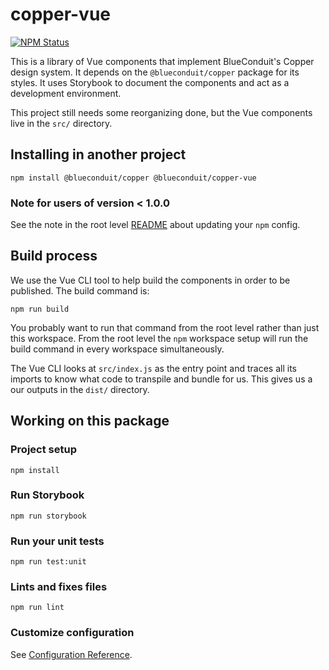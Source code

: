 # copper-vue

<a href="https://www.npmjs.com/package/@blueconduit/copper-vue"><img alt="NPM Status" src="https://img.shields.io/npm/v/@blueconduit/copper-vue?color=%235ca3ea"></a>

This is a library of Vue components that implement BlueConduit's Copper design system. It depends on the `@blueconduit/copper` package for its styles. It uses Storybook to document the components and act as a development environment.

This project still needs some reorganizing done, but the Vue components live in the `src/` directory.

## Installing in another project

```
npm install @blueconduit/copper @blueconduit/copper-vue
```

### Note for users of version < 1.0.0

See the note in the root level [README](https://github.com/BlueConduit/copper/blob/main/README.md) about updating your `npm` config.


## Build process

We use the Vue CLI tool to help build the components in order to be published. The build command is:

```
npm run build
```

You probably want to run that command from the root level rather than just this workspace. From the root level the `npm` workspace setup will run the build command in every workspace simultaneously. 

The Vue CLI looks at `src/index.js` as the entry point and traces all its imports to know what code to transpile and bundle for us. This gives us a our outputs in the `dist/` directory.

## Working on this package

### Project setup

```
npm install
```

### Run Storybook

```
npm run storybook
```

### Run your unit tests

```
npm run test:unit
```

### Lints and fixes files

```
npm run lint
```

### Customize configuration

See [Configuration Reference](https://cli.vuejs.org/config/).
